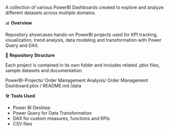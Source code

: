 A collection of various PowerBI Dashboards created to explore and analyze different datasets across multiple domains.

📊 **Overview**

Repository showcases hands-on PowerBI projects used for KPI tracking, visualization, trend analysis, data modeling and transformation with Power Query and DAX.

📁 **Repository Structure**

Each project is contained in its own folder and includes related .pbix files, sample datasets and documentation.

PowerBI-Projects/ Order Management Analysis/ Order Management Dashboard.pbix / README.md /data

🛠️ **Tools Used**

- Power BI Desktop
- Power Query for Data Transformation
- DAX for custom measures, functions and KPIs
- CSV files

